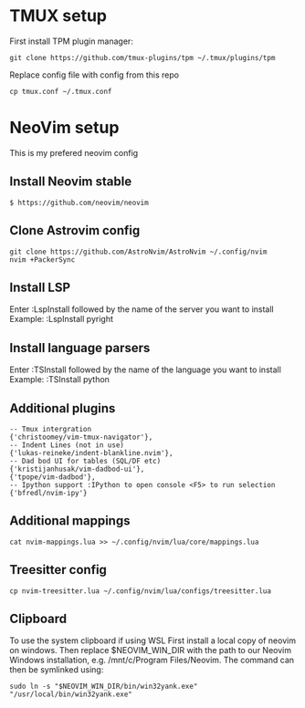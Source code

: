 # TMUX setup
First install TPM plugin manager:
```
git clone https://github.com/tmux-plugins/tpm ~/.tmux/plugins/tpm
```
Replace config file with config from this repo 
```
cp tmux.conf ~/.tmux.conf
```

# NeoVim setup
This is my prefered neovim config

## Install Neovim stable
```
$ https://github.com/neovim/neovim
```

## Clone Astrovim config
```
git clone https://github.com/AstroNvim/AstroNvim ~/.config/nvim
nvim +PackerSync
```

## Install LSP
Enter :LspInstall followed by the name of the server you want to install
Example: :LspInstall pyright

## Install language parsers
Enter :TSInstall followed by the name of the language you want to install
Example: :TSInstall python

## Additional plugins 
```
-- Tmux intergration
{'christoomey/vim-tmux-navigator'},
-- Indent Lines (not in use)
{'lukas-reineke/indent-blankline.nvim'},
-- Dad bod UI for tables (SQL/DF etc)
{'kristijanhusak/vim-dadbod-ui'},
{'tpope/vim-dadbod'},
-- Ipython support :IPython to open console <F5> to run selection 
{'bfredl/nvim-ipy'}
```

## Additional mappings
```
cat nvim-mappings.lua >> ~/.config/nvim/lua/core/mappings.lua
```

## Treesitter config
```
cp nvim-treesitter.lua ~/.config/nvim/lua/configs/treesitter.lua
```

## Clipboard
To use the system clipboard if using WSL First install a local copy of neovim on windows.
Then replace $NEOVIM_WIN_DIR with the path to our Neovim Windows installation, e.g. /mnt/c/Program Files/Neovim.
The command can then be symlinked using:
```
sudo ln -s "$NEOVIM_WIN_DIR/bin/win32yank.exe" "/usr/local/bin/win32yank.exe"
```
